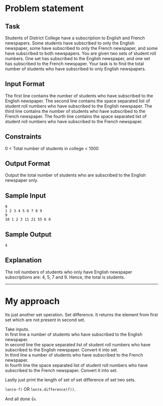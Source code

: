 # Problem statement
## Task
Students of District College have a subscription to English and French newspapers. Some students have subscribed to only the English newspaper, some have subscribed to only the French newspaper, and some have subscribed to both newspapers.
You are given two sets of student roll numbers. One set has subscribed to the English newspaper, and one set has subscribed to the French newspaper. Your task is to find the total number of students who have subscribed to only English newspapers.
## Input Format
The first line contains the number of students who have subscribed to the English newspaper.
The second line contains the space separated list of student roll numbers who have subscribed to the English newspaper.
The third line contains the number of students who have subscribed to the French newspaper.
The fourth line contains the space separated list of student roll numbers who have subscribed to the French newspaper.
## Constraints
0 < Total number of students in college < 1000
## Output Format
Output the total number of students who are subscribed to the English newspaper only.
## Sample Input
`9`  
`1 2 3 4 5 6 7 8 9`  
`9`  
`10 1 2 3 11 21 55 6 8`  
## Sample Output
`4`  
## Explanation
The roll numbers of students who only have English newspaper subscriptions are:
4, 5, 7 and 9.
Hence, the total is  students.
<hr>

# My approach
Its just another set operation. Set difference. It returns the element from first set which are not present in second set.

Take inputs.  
In first line a number of students who have subscribed to the English newspaper.  
In second line the space separated list of student roll numbers who have subscribed to the English newspaper. Convert it into set.  
In third line a number of students who have subscribed to the French newspaper.  
In fourth line the space separated list of student roll numbers who have subscribed to the French newspaper. Convert it into set.  

Lastly just print the length of set of set difference of set two sets.

`len(e-f)` OR `len(e.difference(f))`.

And all done 👍.
